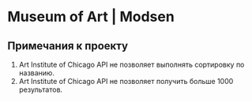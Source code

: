# Museum of Art | Modsen

## Примечания к проекту
1. Art Institute of Chicago API не позволяет выполнять сортировку по названию.
2. Art Institute of Chicago API не позволяет получить больше 1000 результатов.

